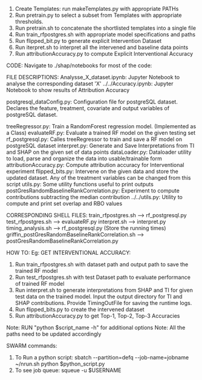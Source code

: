1. Create Templates: run makeTemplates.py with appropriate PATHs
2. Run pretrain.py to select a subset from Templates with appropriate thresholds.
3. Run pretrain.sh to concatenate the shortlisted templates into a single file
4. Run train_rfpostgres.sh with appropriate model specifications and paths
5. Run flipped_bit.py to generate explicit Intervention Dataset
6. Run iterpret.sh to interpret all the intervened and baseline data points
7. Run attributionAccuracy.py to compute Explicit Interventional Accuracy




CODE:
Navigate to ./shap/notebooks for most of the code:

FILE DESCRIPTIONS:
Analysse_X_dataset.ipynb: Jupyter Notebook to analyse the corresponding dataset 'X'
../../Accuracy.ipynb: Jupyter Notebook to show results of Attribution Accuracy

postgresql_dataConfig.py: Configuration file for postgreSQL dataset. Declares the feature, treatment, covariate and output variables of postgreSQL dataset.

treeRegressor.py: Train a RandomForest regression model. (Implemented as a Class)
evaluateRF.py: Evaluate a trained RF model on the given testing set
rf_postgresql.py: Calles treeRegressor to train and save a RF model on postgreSQL dataset
interpret.py: Generate and Save Interpretations from TI and SHAP on the given set of data points
dataLoader.py: Dataloader utility to load, parse and organize the data into usable/trainable form
attributionAccuracy.py: Compute attribution accuracy for Interventional experiment
flipped_bits.py: Intervene on the given data and store the updated dataset. Any of the treatment variables can be changed from this script
utils.py: Some utility functions useful to print outputs
postGresRandomBaselineRankCorrelation.py: Experiment to compute contributions subtracting the median contribution
../../utils.py: Utility to compute and print set overlap and RBO values

CORRESPONDING SHELL FILES:
train_rfpostgres.sh --> rf_postgresql.py
test_rfpostgres.sh --> evaluateRF.py
interpret.sh --> interpret.py
timing_analysis.sh --> rf_postgresql.py (Store the running times)
griffin_postGresRandomBaselineRankCorrelation.sh --> postGresRandomBaselineRankCorrelation.py

HOW TO:
Eg: GET INTERVENTIONAL ACCURACY:
1. Run train_rfpostgres.sh with dataset path and output path to save the trained RF model
2. Run test_rfpostgres.sh with test Dataset path to evaluate performance of trained RF model
3. Run interpret.sh to generate interpretations from SHAP and TI for given test data on the trained model. Input the output directory for TI and SHAP contributions. Provide TimingOutFile for saving the runtime logs.
4. Run flipped_bits.py to create the intervened dataset
5. Run attributionAccuracy.py to get Top-1, Top-2, Top-3 Accuracies

Note: RUN "python $script_name -h" for additional options
Note: All the paths need to be updated accordingly

SWARM commands:
1. To Run a python script: sbatch --partition=defq --job-name=jobname ~/nrun.sh python $python_script.py
2. To see job queue: squeue -u $USERNAME

